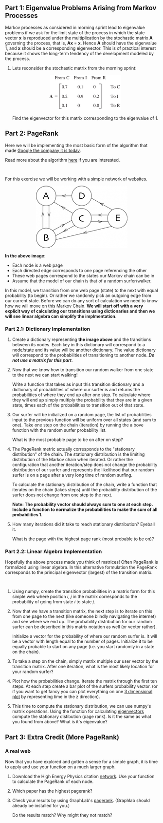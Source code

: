 ## Part 1: Eigenvalue Problems Arising from Markov Processes

Markov processes as considered in morning sprint lead to eigenvalue problems if
we ask for the limit state of the process in which the state vector **x** is
reproduced under the multiplication by the stochastic matrix **A** governing
the process, that is, **Ax** = **x**. Hence **A** should have the eigenvalue 1,
and **x** should be a corresponding eigenvector. This is of practical interest
because it shows the long-term tendency of the development modeled by the process.

1. Lets reconsider the stochastic matrix from the morning sprint:

   <div align="center">
    <img src="images/transition_matix_A.png">
   </div>

   Find the eigenvector for this matrix corresponding to the eigenvalue of 1.

## Part 2: PageRank

Here we will be implementing the most basic form of the algorithm that made
[Google the company it is today](http://en.wikipedia.org/wiki/PageRank).

Read more about the algorithm
[here](http://books.google.com/books/p/princeton?id=5o_K4rri1CsC&printsec=frontcover&source=gbs_ViewAPI&hl=en#v=onepage&q&f=false)
if you are interested.

<br>

For this exercise we will be working with a simple network of websites.

   <div align="center">
    <img src="images/pageweb.png">
   </div>

**In the above image:**

- Each node is a web page
- Each directed edge corresponds to one page referencing the other
- These web pages correspond to the states our Markov chain can be in
- Assume that the model of our chain is that of a random surfer/walker.

In this model, we transition from one web page (state) to the next with
equal probability (to begin).  Or rather we randomly pick an outgoing edge
from our current state.  Before we can do any sort of calculation we need to
know how we will move on this Markov Chain. **We will start off with a very
explicit way of calculating our transitions using dictionaries and then we
will see linear algebra can simplify the implmentation**.

### Part 2.1: Dictionary Implementation

1. Create a dictionary representing **the image above** and the transitions
   between its nodes. Each key in this dictionary will correspond to a
   node/state and its value will be another dictionary.
   The value dictionary will correspond to the probabilities of transitioning
   to another node. _**Do not use a matrix for this part**_.

2. Now that we know how to transition our random walker from one state to the
   next we can start walking!

   Write a function that takes as input this transition dictionary and a
   dictionary of probabilities of where our surfer is and returns the
   probabilities of where they end up after one step.  To calculate where they
   will end up simply multiply the probability that they are in a given state,
   times each of the probabilities to transition out of that state.

3. Our surfer will be initialized on a random page, the list of probabilities
   input to the previous function will be uniform over all states
   (and sum to one).  Take one step on the chain (iteration) by running the a
   bove function with the random surfer probability list.

   What is the most probable page to be on after on step?

4. The PageRank metric actually corresponds to the "stationary distribution" of
   the chain. The stationary distribution is the limiting distribution of the
   Markov chain when iterated. Or rather the configuration that another
   iteration/step does not change the probability distribution of our surfer and
   represents the likelihood that our random surfer is on a page after a very
   long time of random surfing.

   To calculate the stationary distribution of the chain, write a function that
   iterates on the chain (takes steps) until the probability distribution of the
   surfer does not change from one step to the next.

   **Note: The probability vector should always sum to one at each step. Include
   a function to normalize the probabilities to make the sum of all probabilities
   1.**

5. How many iterations did it take to reach stationary distribution? Eyeball it.

   What is the page with the highest page rank (most probable to be on)?


### Part 2.2: Linear Algebra Implementation

Hopefully the above process made you think of matrices! Often PageRank is
formalized using linear algebra. In this alternative formulation the PageRank
corresponds to the principal eigenvector (largest) of the transition matrix.

<br>

1. Using numpy, create the transition probabilities in a matrix form for this
   simple web where position _i_, _j_ in the matrix corresponds to the
   probability of going from state _i_ to state _j_.

2. Now that we have a transition matrix, the next step is to iterate on this
   from one page to the next (like someone blindly navigating the internet) and
   see where we end up. The probability distribution for our random surfer can
   be described in this matrix notation as well (or vector rather).

   Initialize a vector for the probability of where our random surfer is.
   It will be a vector with length equal to the number of pages.
   Initialize it to be equally probable to start on any page
   (i.e. you start randomly in a state on the chain).

3. To take a step on the chain, simply matrix multiple our user vector by the
   transition matrix.
   After one iteration, what is the most likely location for your random surfer?

4. Plot how the probabilities change.
   Iterate the matrix through the first ten steps.
   At each step create a bar plot of the surfers probability vector.
   (or if you want to get fancy you can plot everything on one
   [3 dimensional plot](http://matplotlib.org/mpl_toolkits/mplot3d/tutorial.html)
   by representing time in the z direction).

5. This time to compute the stationary distribution, we can use numpy's
   matrix operations. Using the function for calculating [eigenvectors](http://docs.scipy.org/doc/numpy/reference/generated/numpy.linalg.eig.html) compute the
   stationary distibution (page rank).  Is it the same as what you found
   from above?  What is it's eigenvalue?

## Part 3: Extra Credit (More PageRank)

### A real web

Now that you have explored and gotten a sense for a simple graph, it is time to
apply and use your function on a much larger graph.

1. Download the High Energy Physics citation
   [network](http://snap.stanford.edu/data/cit-HepTh.html).
   Use your function to calculate the PageRank of each node.

2. Which paper has the highest pagerank?

3. Check your results by using GraphLab's
   [pagerank](http://graphlab.com/products/create/docs/graphlab.toolkits.graph_analytics.html#pagerank). (Graphlab should already be installed for you.)

   Do the results match?  Why might they not match?
